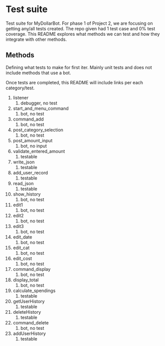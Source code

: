 # Test suite

Test suite for MyDollarBot. For phase 1 of Project 2, we are focusing on getting any/all tests created.
The repo given had 1 test case and 0% test coverage. This README explores what methods we can test
and how they integrate with other methods.

## Methods
Defining what tests to make for first iter.
Mainly unit tests and does not include methods that use a bot. 

Once tests are completed, this README will include links per each category/test.

1. listener 
   1. debugger, no test 
2. start_and_menu_command 
   1. bot, no test 
3. command_add 
   1. bot, no test
4. post_category_selection 
   1. bot, no test 
5. post_amount_input 
   1. bot, no input 
6. validate_entered_amount 
   1. testable 
7. write_json 
   1. testable 
8. add_user_record 
   1. testable 
9. read_json 
   1. testable 
10. show_history 
    1. bot, no test 
11. edit1 
    1. bot, no test 
12. edit2 
    1. bot, no test 
13. edit3 
    1. bot, no test 
14. edit_date 
    1. bot, no test 
15. edit_cat 
    1. bot, no test 
16. edit_cost 
    1. bot, no test 
17. command_display 
    1. bot, no test
18. display_total 
    1. bot, no test 
19. calculate_spendings 
    1. testable 
20. getUserHistory 
    1. testable 
21. deleteHistory 
    1. testable 
22. command_delete 
    1. bot, no test 
23. addUserHistory 
    1. testable
